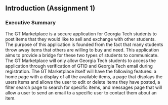 
## Introduction (Assignment 1)
### Executive Summary
The GT Marketplace is a secure application for Georgia Tech students to post items that they would like to sell and exchange with other students. The purpose of this application is founded from the fact that many students throw away items that others are willing to buy and need. This application aims to provide a bridge for these two types of students to communicate. The GT Marketplace will only allow Georgia Tech students to access the application through verification of GTID and Georgia Tech email during registration. The GT Marketplace itself will have the following features: a home page with a display of all the available items, a page that displays the users items and allows the user to edit or delete items they have posted, a filter search page to search for specific items, and messages page that will allow a user to send an email to a specific user to contact them about an item.
